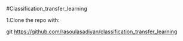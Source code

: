 #Classification_transfer_learning

1.Clone the repo with:

 git https://github.com/rasoulasadiyan/classification_transfer_learning

